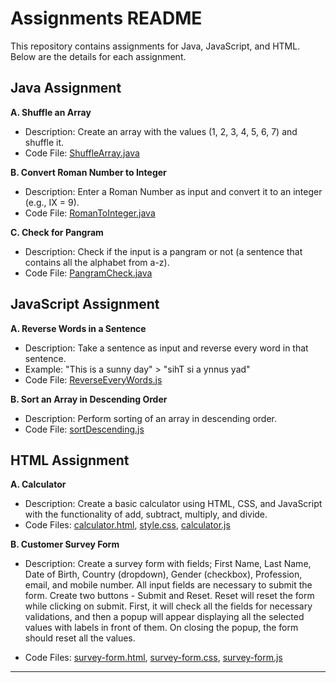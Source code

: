 # Assignments README

This repository contains assignments for Java, JavaScript, and HTML. Below are the details for each assignment.

## Java Assignment

**A. Shuffle an Array**

- Description: Create an array with the values (1, 2, 3, 4, 5, 6, 7) and shuffle it.
- Code File: [ShuffleArray.java](https://github.com/Sabarinathan-R/CloudVandana-Assisgnments/Java/ShuffleArray.java)

**B. Convert Roman Number to Integer**

- Description: Enter a Roman Number as input and convert it to an integer (e.g., IX = 9).
- Code File: [RomanToInteger.java](https://github.com/Sabarinathan-R/CloudVandana-Assisgnments/java/RomanToInteger.java)

**C. Check for Pangram**

- Description: Check if the input is a pangram or not (a sentence that contains all the alphabet from a-z).
- Code File: [PangramCheck.java](Java/PangramCheck.java)

## JavaScript Assignment

**A. Reverse Words in a Sentence**

- Description: Take a sentence as input and reverse every word in that sentence.
- Example: "This is a sunny day" > "sihT si a ynnus yad"
- Code File: [ReverseEveryWords.js](https://github.com/Sabarinathan-R/CloudVandana-Assisgnments/Javascript/ReverseEveryWords.js)

**B. Sort an Array in Descending Order**

- Description: Perform sorting of an array in descending order.
- Code File: [sortDescending.js](https://github.com/Sabarinathan-R/CloudVandana-AssisgnmentsJavascript/sortDescending.js)

## HTML Assignment

**A. Calculator**

- Description: Create a basic calculator using HTML, CSS, and JavaScript with the functionality of add, subtract, multiply, and divide.
- Code Files: [calculator.html](https://github.com/Sabarinathan-R/CloudVandana-Assisgnments/HTML/Calculator/calculator.html), [style.css](https://github.com/Sabarinathan-R/CloudVandana-Assisgnments/HTML/Calculator/style.css), [calculator.js](https://github.com/Sabarinathan-R/CloudVandana-Assisgnments/HTML/script.js)

**B. Customer Survey Form**

- Description: Create a survey form with fields; First Name, Last Name, Date of Birth, Country (dropdown), Gender (checkbox), Profession, email, and mobile number. All input fields are necessary to submit the form. Create two buttons - Submit and Reset. Reset will reset the form while clicking on submit. First, it will check all the fields for necessary validations, and then a popup will appear displaying all the selected values with labels in front of them. On closing the popup, the form should reset all the values.
  
- Code Files: [survey-form.html](https://github.com/Sabarinathan-R/CloudVandana-Assisgnments/HTML/CustomerSurveyForm/survey-form.html), [survey-form.css](https://github.com/Sabarinathan-R/CloudVandana-Assisgnments/HTML/CustomerSurveyForm/survey-form.css), [survey-form.js](https://github.com/Sabarinathan-R/CloudVandana-Assisgnments/HTML/CustomerSurveyForm/survey-form.js)
---
